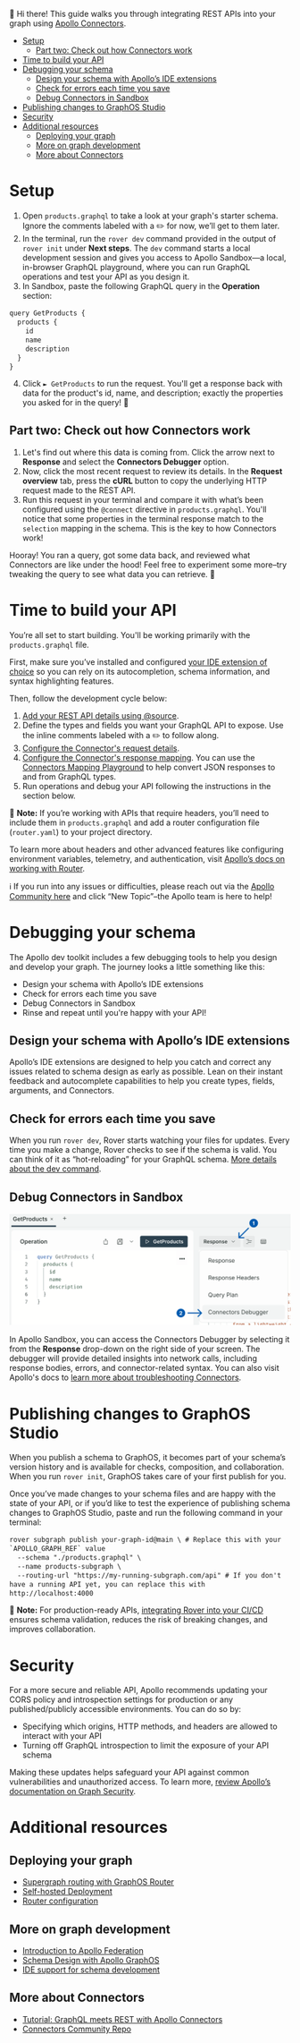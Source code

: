 👋 Hi there! This guide walks you through integrating REST APIs into your graph using [Apollo Connectors](https://www.apollographql.com/docs/graphos/schema-design/connectors).

- [Setup](#setup)
  - [Part two: Check out how Connectors work](#part-two-check-out-how-connectors-work)
- [Time to build your API](#time-to-build-your-api)
- [Debugging your schema](#debugging-your-schema)
  - [Design your schema with Apollo’s IDE extensions](#design-your-schema-with-apollos-ide-extensions)
  - [Check for errors each time you save](#check-for-errors-each-time-you-save)
  - [Debug Connectors in Sandbox](#debug-connectors-in-sandbox)
- [Publishing changes to GraphOS Studio](#publishing-changes-to-graphos-studio)
- [Security](#security)
- [Additional resources](#additional-resources)
  - [Deploying your graph](#deploying-your-graph)
  - [More on graph development](#more-on-graph-development)
  - [More about Connectors](#more-about-connectors)

# Setup

1. Open `products.graphql` to take a look at your graph's starter schema. Ignore the comments labeled with a ✏️ for now, we’ll get to them later.
2. In the terminal, run the `rover dev` command provided in the output of `rover init` under **Next steps**. The `dev` command starts a local development session and gives you access to Apollo Sandbox—a local, in-browser GraphQL playground, where you can run GraphQL operations and test your API as you design it.
3. In Sandbox, paste the following GraphQL query in the **Operation** section:

```
query GetProducts {
  products {
    id
    name
    description
  }
}
```

4. Click `► GetProducts` to run the request. You'll get a response back with data for the product's id, name, and description; exactly the properties you asked for in the query! 🎉

## Part two: Check out how Connectors work

1. Let's find out where this data is coming from. Click the arrow next to **Response** and select the **Connectors Debugger** option.
2. Now, click the most recent request to review its details. In the **Request overview** tab, press the **cURL** button to copy the underlying HTTP request made to the REST API. 
3. Run this request in your terminal and compare it with what’s been configured using the `@connect` directive in `products.graphql`. You'll notice that some properties in the terminal response match to the `selection` mapping in the schema. This is the key to how Connectors work!

Hooray! You ran a query, got some data back, and reviewed what Connectors are like under the hood! Feel free to experiment some more–try tweaking the query to see what data you can retrieve. 🚀

# Time to build your API

You’re all set to start building. You'll be working primarily with the `products.graphql` file.

First, make sure you’ve installed and configured [your IDE extension of choice](https://www.apollographql.com/docs/graphos/schema-design/ide-support) so you can rely on its autocompletion, schema information, and syntax highlighting features.

Then, follow the development cycle below:

1. [Add your REST API details using @source](https://www.apollographql.com/docs/graphos/schema-design/connectors/directives#source). 
2. Define the types and fields you want your GraphQL API to expose. Use the inline comments labeled with a ✏️ to follow along.
3. [Configure the Connector's request details](https://www.apollographql.com/docs/graphos/schema-design/connectors/requests).
4. [Configure the Connector's response mapping](https://www.apollographql.com/docs/graphos/schema-design/connectors/responses). You can use the [Connectors Mapping Playground](https://www.apollographql.com/connectors-mapping-playground) to help convert JSON responses to and from GraphQL types.
5. Run operations and debug your API following the instructions in the section below.

📓 **Note:** If you’re working with APIs that require headers, you’ll need to include them in `products.graphql` and add a router configuration file (`router.yaml`) to your project directory.

To learn more about headers and other advanced features like configuring environment variables, telemetry, and authentication, visit [Apollo’s docs on working with Router](https://community.apollographql.com/c/graph-os/getting-started/35).

ℹ️ If you run into any issues or difficulties, please reach out via the [Apollo Community here](https://community.apollographql.com/c/graph-os/getting-started/35) and click “New Topic”–the Apollo team is here to help!

# Debugging your schema

The Apollo dev toolkit includes a few debugging tools to help you design and develop your graph. The journey looks a little something like this:

- Design your schema with Apollo’s IDE extensions
- Check for errors each time you save
- Debug Connectors in Sandbox
- Rinse and repeat until you're happy with your API!

## Design your schema with Apollo’s IDE extensions

Apollo’s IDE extensions are designed to help you catch and correct any issues related to schema design as early as possible. Lean on their instant feedback and autocomplete capabilities to help you create types, fields, arguments, and Connectors.

## Check for errors each time you save

When you run `rover dev`, Rover starts watching your files for updates. Every time you make a change, Rover checks to see if the schema is valid. You can think of it as “hot-reloading” for your GraphQL schema. [More details about the dev command](https://www.apollographql.com/docs/rover/commands/dev).

## Debug Connectors in Sandbox

![A screenshot of the Connectors debugger in Apollo Sandbox](connectors_debugger.png)

In Apollo Sandbox, you can access the Connectors Debugger by selecting it from the **Response** drop-down on the right side of your screen. The debugger will provide detailed insights into network calls, including response bodies, errors, and connector-related syntax. You can also visit Apollo's docs to [learn more about troubleshooting Connectors](https://www.apollographql.com/docs/graphos/schema-design/connectors/troubleshooting#return-debug-info-in-graphql-responses).

# Publishing changes to GraphOS Studio

When you publish a schema to GraphOS, it becomes part of your schema’s version history and is available for checks, composition, and collaboration. When you run `rover init`, GraphOS takes care of your first publish for you.

Once you’ve made changes to your schema files and are happy with the state of your API, or if you’d like to test the experience of publishing schema changes to GraphOS Studio, paste and run the following command in your terminal:

```
rover subgraph publish your-graph-id@main \ # Replace this with your `APOLLO_GRAPH_REF` value
  --schema "./products.graphql" \
  --name products-subgraph \
  --routing-url "https://my-running-subgraph.com/api" # If you don't have a running API yet, you can replace this with http://localhost:4000
```

📓 **Note:** For production-ready APIs, [integrating Rover into your CI/CD](https://www.apollographql.com/docs/rover/ci-cd) ensures schema validation, reduces the risk of breaking changes, and improves collaboration. 

# Security

For a more secure and reliable API, Apollo recommends updating your CORS policy and introspection settings for production or any published/publicly accessible environments. You can do so by:

- Specifying which origins, HTTP methods, and headers are allowed to interact with your API
- Turning off GraphQL introspection to limit the exposure of your API schema

Making these updates helps safeguard your API against common vulnerabilities and unauthorized access. To learn more, [review Apollo’s documentation on Graph Security](https://www.apollographql.com/docs/graphos/platform/security/overview).

# Additional resources

## Deploying your graph

- [Supergraph routing with GraphOS Router](https://www.apollographql.com/docs/graphos/routing/about-router)
- [Self-hosted Deployment](https://www.apollographql.com/docs/graphos/routing/self-hosted)
- [Router configuration](https://www.apollographql.com/docs/graphos/routing/configuration)

## More on graph development

- [Introduction to Apollo Federation](https://www.apollographql.com/docs/graphos/schema-design/federated-schemas/federation)
- [Schema Design with Apollo GraphOS](https://www.apollographql.com/docs/graphos/schema-design)
- [IDE support for schema development](https://www.apollographql.com/docs/graphos/schema-design/ide-support)

## More about Connectors

- [Tutorial: GraphQL meets REST with Apollo Connectors](https://www.apollographql.com/tutorials/connectors-intro-rest)
- [Connectors Community Repo](https://github.com/apollographql/connectors-community)